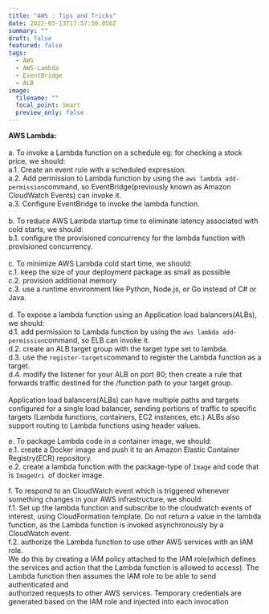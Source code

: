 ```yaml
---
title: "AWS : Tips and Tricks"
date: 2022-03-13T17:57:50.856Z
summary: ""
draft: false
featured: false
tags:
  - AWS
  - AWS-Lambda
  - EventBridge
  - ALB
image:
  filename: ""
  focal_point: Smart
  preview_only: false
---
```

**AWS Lambda:**\
\
a. To invoke a Lambda function on a schedule eg: for checking a stock price, we should:\
a.1. Create an event rule with a scheduled expression.\
a.2. Add permission to Lambda function by using the `aws lambda add-permission`command, so EventBridge(previously known as Amazon CloudWatch Events) can invoke it. \
a.3. Configure EventBridge to invoke the lambda function. \
\
b. To reduce AWS Lambda startup time to eliminate latency associated with cold starts, we should:\
b.1. configure the provisioned concurrency for the lambda function with provisioned concurrency.\
\
c. To minimize AWS Lambda cold start time, we should: \
c.1. keep the size of your deployment package as small as possible\
c.2. provision additional memory\
c.3. use a runtime environment like Python, Node.js, or Go instead of C# or Java.  \
\
d.  To expose a lambda function using an Application load balancers(ALBs), we should:\
d.1. add permission to Lambda function by using the `aws lambda add-permission`command, so ELB can invoke it. \
d.2. create an ALB target group with the target type set to lambda.\
d.3. use the `register-targets`command to register the Lambda function as a target.\
d.4. modify the listener for your ALB on port 80; then create a rule that forwards traffic destined for the /function path to your target group.\
\
Application load balancers(ALBs) can have multiple paths and targets configured for a single load balancer, sending portions of traffic to specific targets (Lambda functions, containers, EC2 instances, etc.) ALBs also support routing to Lambda functions using header values.

e. To package Lambda code in a container image, we should:\
e.1. create a Docker image and push it to an Amazon Elastic Container Registry(ECR) repository. \
e.2. create a lambda function with the package-type of `Image` and code that is `ImageUri `of docker image. 

f. To respond to an CloudWatch event which is triggered whenever something changes in your AWS infrastructure, we should:\
f.1. Set up the lambda function and subscribe to the cloudwatch events of interest, using CloudFormation template. Do not return a value in the lambda function, as the Lambda function is invoked asynchronously by a CloudWatch event.\
f.2. authorize the Lambda function to use other AWS services with an IAM role. \
We do this by creating a IAM policy attached to the IAM role(which defines the services and action that the Lambda function is allowed to access). The Lambda function then assumes the IAM role to be able to send authenticated and\
authorized requests to other AWS services. Temporary credentials are generated based on the IAM role and injected into each invocation